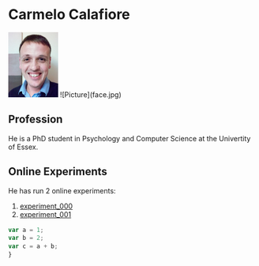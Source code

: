# Carmelo Calafiore

<img src="face.jpg" width="20%" height="20%">
![Picture](face.jpg)

## Profession
He is a PhD student in Psychology and Computer Science at the Univertity of Essex.

## Online Experiments
He has run 2 online experiments:
1. [experiment_000](https://ccalafiore.github.io/action_recognition/experiments/experiment_000/jspsych-animation_CC.html)
2. [experiment_001](https://ccalafiore.github.io/action_recognition/experiments/experiment_001/run_no_random_movements.html)


```javascript
var a = 1;
var b = 2;
var c = a + b;
}
```